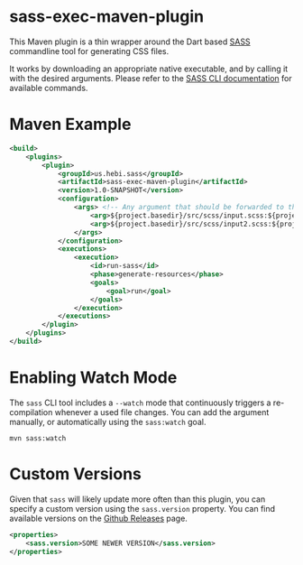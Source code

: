 # sass-exec-maven-plugin

This Maven plugin is a thin wrapper around the Dart based [SASS](https://sass-lang.com/) commandline tool for generating CSS files.

It works by downloading an appropriate native executable, and by calling it with the desired arguments. Please refer to the [SASS CLI documentation](https://sass-lang.com/documentation/cli/dart-sass) for available commands.

# Maven Example

```xml
<build>
    <plugins>
        <plugin>
            <groupId>us.hebi.sass</groupId>
            <artifactId>sass-exec-maven-plugin</artifactId>
            <version>1.0-SNAPSHOT</version>
            <configuration>
                <args> <!-- Any argument that should be forwarded to the sass executable -->
                    <arg>${project.basedir}/src/scss/input.scss:${project.basedir}/target/classes/output.css</arg>
                    <arg>${project.basedir}/src/scss/input2.scss:${project.basedir}/target/classes/output2.css</arg>
                </args>
            </configuration>
            <executions>
                <execution>
                    <id>run-sass</id>
                    <phase>generate-resources</phase>
                    <goals>
                        <goal>run</goal>
                    </goals>
                </execution>
            </executions>
        </plugin>
    </plugins>
</build>
```

# Enabling Watch Mode

The `sass` CLI tool includes a `--watch` mode that continuously triggers a re-compilation whenever a used file changes. You can add the argument manually, or automatically using the `sass:watch` goal.

```shell
mvn sass:watch
```

# Custom Versions

Given that `sass` will likely update more often than this plugin, you can specify a custom version using the `sass.version` property. You can find available versions on the [Github Releases](https://github.com/sass/dart-sass/releases/) page.

```xml
<properties>
    <sass.version>SOME NEWER VERSION</sass.version>
</properties>
```